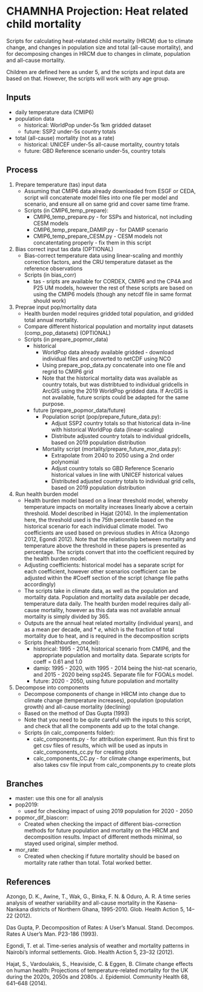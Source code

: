 # CHAMNHA Projection: Heat related child mortality
Scripts for calculating heat-relatated child mortality (HRCM) due to climate change, and changes in population size and total (all-cause mortality), and for decomposing changes in HRCM due to changes in climate, population and all-cause mortality. <br /> 

Children are defined here as under 5, and the scripts and input data are based on that. However, the scripts will work with any age group.

## Inputs
- daily temperature data (CMIP6)
- population data
  - historical: WorldPop under-5s 1km gridded dataset
  - future: SSP2 under-5s country totals 
- total (all-cause) mortality (not as a rate)
  - historical: UNICEF under-5s all-cause mortality, country totals
  - future: GBD Reference scenario under-5s, country totals

## Process

1. Prepare temperature (tas) input data
   - Assuming that CMIP6 data already downloaded from ESGF or CEDA, script will concatenate model files into one file per model and scenario, and ensure all on same grid and cover same time frame.
   - Scripts (in CMIP6_temp_prepare):
     - CMIP6_temp_prepare.py - for SSPs and historical, not including CESM models
     - CMIP6_temp_prepare_DAMIP.py - for DAMIP scenario
     - CMIP6_temp_prepare_CESM.py - CESM models not concatentating properly - fix them in this script
3. Bias correct input tas data (OPTIONAL)
   - Bias-correct temperature data using linear-scaling and monthly correction factors, and the CRU temperature dataset as the reference observations
   - Scripts (in bias_corr)
     - tas - sripts are available for CORDEX, CMIP6 and the CP4A and P25 UM models, however the rest of these scripts are based on using the CMIP6 models (though any netcdf file in same format should work)
4. Preprae input pop/mortality data
   - Health burden model requires gridded total population, and gridded total annual mortality.
   - Compare different historical population and mortality input datasets (comp_pop_datasets) (OPTIONAL)
   - Scripts (in prepare_popmor_data)
     - historical
       - WorldPop data already available gridded - download individual files and converted to netCDF using NCO
       - Using prepare_pop_data.py concatenate into one file and regrid to CMIP6 grid
       - Note that the historical mortality data was available as country totals, but was distribtued to individual gridcells in ArcGIS using the 2019 WorldPop gridded data. If ArcGIS is not available, future scripts could be adapted for the same purpose.
     - future (prepare_popmor_data/future)
       - Population script (pop/prepare_future_data.py):
         - Adjust SSP2 country totals so that historical data in-line with historical WorldPop data (linear-scaling)
         - Distribute adjusted country totals to individual gridcells, based on 2019 population distribution
       - Mortality script (mortality/prepare_future_mor_data.py):
         - Extrapolate from 2040 to 2050 using a 2nd order polynomial
         - Adjust country totals so GBD Reference Scenario historical values in line with UNICEF historical values
         - Distributed adjusted country totals to individual grid cells, based on 2019 population distribution
5. Run health burden model
   - Health burden model based on a linear threshold model, whereby temperature impacts on mortality increases linearly above a certain threshold. Model described in Hajat (2014). In the implementation here, the threshold used is the 75th percentile based on the historical scenario for each individual climate model. Two coefficients are used based on previous studies in Africa (Azongo 2012, Egondi 2012). Note that the relationship between mortality and temperature above the threshold in these papers is presented as percentage. The scripts convert that into the coefficient required by the health burden model. 
   - Adjusting coefficients: historical model has a separate script for each coefficient, however other scenarios coefficient can be adjusted within the #Coeff section of the script (change file paths accordingly)
   - The scripts take in climate data, as well as the population and mortality data. Population and mortality data available per decade, temperature data daily. The health burden model requires daily all-cause mortality, however as this data was not available annual mortality is simply divided by 365.
   - Outputs are the annual heat related mortality (individual years), and as a mean per decade, and * *e*, which is the fraction of total mortality due to heat, and is required in the decomposition scripts
   - Scripts (healthburden_model):
     - historical: 1995 - 2014, historical scenario from CMIP6, and the appropriate population and mortality data. Separate scripts for coeff = 0.61 and 1.0
     - damip: 1995 - 2020, with 1995 - 2014 being the hist-nat scenario, and 2015 - 2020 being ssp245. Separate file for FGOALs model.
     - future: 2020 - 2050, using future population and mortality
7. Decompose into components
   - Decompose components of change in HRCM into change due to climate change (temperature increases), population (population growth) and all-cause mortality (declining)
   - Based on the method of Das Gupta (1993)
   - Note that you need to be quite careful with the inputs to this script, and check that all the components add up to the total change. 
   - Scripts (in calc_components folder): <br />
     - calc_components.py - for attribution experiment. Run this first to get csv files of results, which will be used as inputs in calc_components_cc.py for creating plots
     - calc_components_CC.py - for climate change experiments, but also takes csv file input from calc_components.py to create plots
## Branches
- master: use this one for all analysis
- pop2019:
  - used for checking impact of using 2019 population for 2020 - 2050
- popmor_dif_biascorr: <br />
  - Created when checking the impact of different bias-correction methods for future population and mortality on the HRCM and decomposition results. Impact of different methods minimal, so stayed used original, simpler method.
- mor_rate:
  - Created when checking if future mortality should be based on mortality rate rather than total. Total worked better.

## References

Azongo, D. K., Awine, T., Wak, G., Binka, F. N. & Oduro, A. R. A time series analysis of weather variability and all-cause mortality in the Kasena-Nankana districts of Northern Ghana, 1995-2010. Glob. Health Action 5, 14–22 (2012).  <br />

Das Gupta, P. Decomposition of Rates: A User’s Manual. Stand. Decompos. Rates A User’s Man. P23-186 (1993). <br />

Egondi, T. et al. Time-series analysis of weather and mortality patterns in Nairobi’s informal settlements. Glob. Health Action 5, 23–32 (2012).  <br />

Hajat, S., Vardoulakis, S., Heaviside, C. & Eggen, B. Climate change effects on human health: Projections of temperature-related mortality for the UK during the 2020s, 2050s and 2080s. J. Epidemiol. Community Health 68, 641–648 (2014).  <br />

